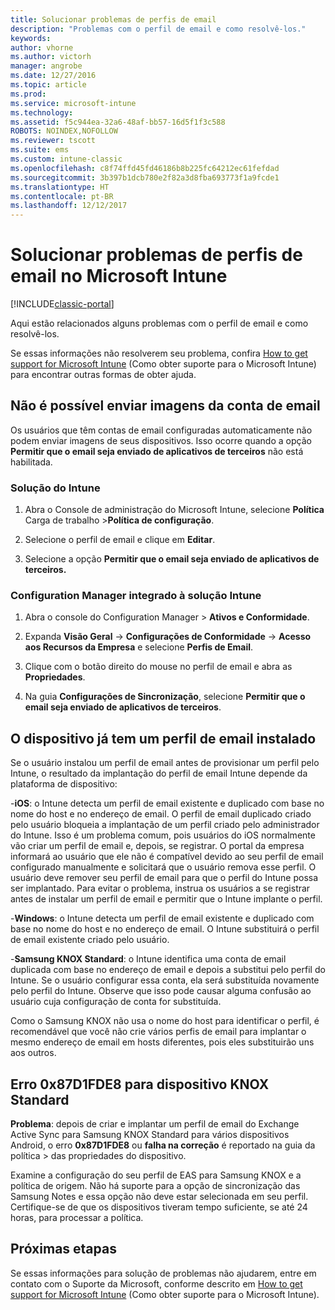 ```yaml
---
title: Solucionar problemas de perfis de email
description: "Problemas com o perfil de email e como resolvê-los."
keywords: 
author: vhorne
ms.author: victorh
manager: angrobe
ms.date: 12/27/2016
ms.topic: article
ms.prod: 
ms.service: microsoft-intune
ms.technology: 
ms.assetid: f5c944ea-32a6-48af-bb57-16d5f1f3c588
ROBOTS: NOINDEX,NOFOLLOW
ms.reviewer: tscott
ms.suite: ems
ms.custom: intune-classic
ms.openlocfilehash: c8f74ffd45fd46186b8b225fc64212ec61fefdad
ms.sourcegitcommit: 3b397b1dcb780e2f82a3d8fba693773f1a9fcde1
ms.translationtype: HT
ms.contentlocale: pt-BR
ms.lasthandoff: 12/12/2017
---
```

# <a name="troubleshoot-email-profiles-in-microsoft-intune"></a>Solucionar problemas de perfis de email no Microsoft Intune

[!INCLUDE[classic-portal](../includes/classic-portal.md)]

Aqui estão relacionados alguns problemas com o perfil de email e como resolvê-los.

Se essas informações não resolverem seu problema, confira [How to get support for Microsoft Intune](how-to-get-support-for-microsoft-intune.md) (Como obter suporte para o Microsoft Intune) para encontrar outras formas de obter ajuda.


## <a name="unable-to-send-images-from--email-account"></a>Não é possível enviar imagens da conta de email
Os usuários que têm contas de email configuradas automaticamente não podem enviar imagens de seus dispositivos.
Isso ocorre quando a opção **Permitir que o email seja enviado de aplicativos de terceiros** não está habilitada.

### <a name="intune-solution"></a>Solução do Intune

1.  Abra o Console de administração do Microsoft Intune, selecione **Política** Carga de trabalho &gt;**Política de configuração**.

2.  Selecione o perfil de email e clique em **Editar**.

3.  Selecione a opção **Permitir que o email seja enviado de aplicativos de terceiros.**

### <a name="configuration-manager-integrated-with-intune-solution"></a>Configuration Manager integrado à solução Intune

1.  Abra o console do Configuration Manager &gt; **Ativos e Conformidade**.

2.  Expanda **Visão Geral** -&gt; **Configurações de Conformidade** -&gt; **Acesso aos Recursos da Empresa** e selecione **Perfis de Email**.

3.  Clique com o botão direito do mouse no perfil de email e abra as **Propriedades**.

4.  Na guia **Configurações de Sincronização**, selecione **Permitir que o email seja enviado de aplicativos de terceiros**.


## <a name="device-already-has-an-email-profile-installed"></a>O dispositivo já tem um perfil de email instalado

Se o usuário instalou um perfil de email antes de provisionar um perfil pelo Intune, o resultado da implantação do perfil de email Intune depende da plataforma de dispositivo:

-**iOS**: o Intune detecta um perfil de email existente e duplicado com base no nome do host e no endereço de email. O perfil de email duplicado criado pelo usuário bloqueia a implantação de um perfil criado pelo administrador do Intune. Isso é um problema comum, pois usuários do iOS normalmente vão criar um perfil de email e, depois, se registrar. O portal da empresa informará ao usuário que ele não é compatível devido ao seu perfil de email configurado manualmente e solicitará que o usuário remova esse perfil. O usuário deve remover seu perfil de email para que o perfil do Intune possa ser implantado. Para evitar o problema, instrua os usuários a se registrar antes de instalar um perfil de email e permitir que o Intune implante o perfil.

-**Windows**: o Intune detecta um perfil de email existente e duplicado com base no nome do host e no endereço de email. O Intune substituirá o perfil de email existente criado pelo usuário.

-**Samsung KNOX Standard**: o Intune identifica uma conta de email duplicada com base no endereço de email e depois a substitui pelo perfil do Intune. Se o usuário configurar essa conta, ela será substituída novamente pelo perfil do Intune. Observe que isso pode causar alguma confusão ao usuário cuja configuração de conta for substituída.

Como o Samsung KNOX não usa o nome do host para identificar o perfil, é recomendável que você não crie vários perfis de email para implantar o mesmo endereço de email em hosts diferentes, pois eles substituirão uns aos outros.

## <a name="error--0x87d1fde8-for-knox-standard-device"></a>Erro 0x87D1FDE8 para dispositivo KNOX Standard
**Problema**: depois de criar e implantar um perfil de email do Exchange Active Sync para Samsung KNOX Standard para vários dispositivos Android, o erro **0x87D1FDE8** ou **falha na correção** é reportado na guia da política &gt; das propriedades do dispositivo.

Examine a configuração do seu perfil de EAS para Samsung KNOX e a política de origem. Não há suporte para a opção de sincronização das Samsung Notes e essa opção não deve estar selecionada em seu perfil. Certifique-se de que os dispositivos tiveram tempo suficiente, se até 24 horas, para processar a política.

## <a name="next-steps"></a>Próximas etapas
Se essas informações para solução de problemas não ajudarem, entre em contato com o Suporte da Microsoft, conforme descrito em [How to get support for Microsoft Intune](how-to-get-support-for-microsoft-intune.md) (Como obter suporte para o Microsoft Intune).
